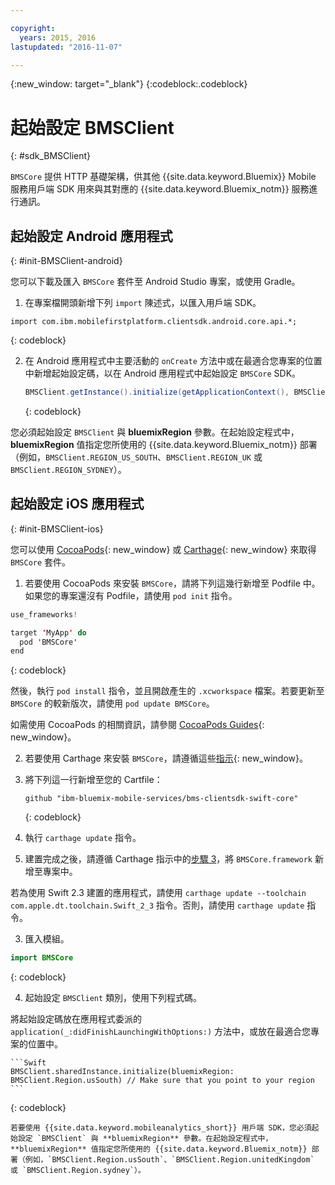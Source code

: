 ```yaml
---

copyright:
  years: 2015, 2016
lastupdated: "2016-11-07"

---
```

{:new_window: target="_blank"}
{:codeblock:.codeblock}

# 起始設定 BMSClient
{: #sdk_BMSClient}

`BMSCore` 提供 HTTP 基礎架構，供其他 {{site.data.keyword.Bluemix}} Mobile 服務用戶端 SDK 用來與其對應的 {{site.data.keyword.Bluemix_notm}} 服務進行通訊。


## 起始設定 Android 應用程式
{: #init-BMSClient-android}

您可以下載及匯入 `BMSCore` 套件至 Android Studio 專案，或使用 Gradle。

1. 在專案檔開頭新增下列 `import` 陳述式，以匯入用戶端 SDK。

  ```
  import com.ibm.mobilefirstplatform.clientsdk.android.core.api.*;
  ```
  {: codeblock}

2. 在 Android 應用程式中主要活動的 `onCreate` 方法中或在最適合您專案的位置中新增起始設定碼，以在 Android 應用程式中起始設定 `BMSCore` SDK。

	```Java
	BMSClient.getInstance().initialize(getApplicationContext(), BMSClient.REGION_US_SOUTH); // Make sure that you point to your region
	```
	{: codeblock}

  您必須起始設定 `BMSClient` 與 **bluemixRegion** 參數。在起始設定程式中，**bluemixRegion** 值指定您所使用的 {{site.data.keyword.Bluemix_notm}} 部署（例如，`BMSClient.REGION_US_SOUTH`、`BMSClient.REGION_UK` 或 `BMSClient.REGION_SYDNEY`）。


## 起始設定 iOS 應用程式
{: #init-BMSClient-ios}

您可以使用 [CocoaPods](https://cocoapods.org){: new_window} 或 [Carthage](https://github.com/Carthage/Carthage){: new_window} 來取得 `BMSCore` 套件。

1. 若要使用 CocoaPods 來安裝 `BMSCore`，請將下列這幾行新增至 Podfile 中。如果您的專案還沒有 Podfile，請使用 `pod init` 指令。

  ```Swift
  use_frameworks!

  target 'MyApp' do
    pod 'BMSCore'
  end
  ```
  {: codeblock}

  然後，執行 `pod install` 指令，並且開啟產生的 `.xcworkspace` 檔案。若要更新至 `BMSCore` 的較新版次，請使用 `pod update BMSCore`。

  如需使用 CocoaPods 的相關資訊，請參閱 [CocoaPods Guides](https://guides.cocoapods.org/using/index.html){: new_window}。

2. 若要使用 Carthage 來安裝 `BMSCore`，請遵循這些[指示](https://github.com/Carthage/Carthage#getting-started){: new_window}。

  1. 將下列這一行新增至您的 Cartfile：

      ```
      github "ibm-bluemix-mobile-services/bms-clientsdk-swift-core"
      ```
      {: codeblock}

  2. 執行 `carthage update` 指令。

  3. 建置完成之後，請遵循 Carthage 指示中的[步驟 3](https://github.com/Carthage/Carthage#getting-started)，將 `BMSCore.framework` 新增至專案中。

  若為使用 Swift 2.3 建置的應用程式，請使用 `carthage update --toolchain com.apple.dt.toolchain.Swift_2_3` 指令。否則，請使用 `carthage update` 指令。

3. 匯入模組。

  ```Swift
  import BMSCore
  ```
  {: codeblock}

4. 起始設定 `BMSClient` 類別，使用下列程式碼。

  將起始設定碼放在應用程式委派的 `application(_:didFinishLaunchingWithOptions:)` 方法中，或放在最適合您專案的位置中。

    ```Swift
    BMSClient.sharedInstance.initialize(bluemixRegion: BMSClient.Region.usSouth) // Make sure that you point to your region
    ```
   {: codeblock}

    若要使用 {{site.data.keyword.mobileanalytics_short}} 用戶端 SDK，您必須起始設定 `BMSClient` 與 **bluemixRegion** 參數。在起始設定程式中，**bluemixRegion** 值指定您所使用的 {{site.data.keyword.Bluemix_notm}} 部署（例如，`BMSClient.Region.usSouth`、`BMSClient.Region.unitedKingdom` 或 `BMSClient.Region.sydney`）。
